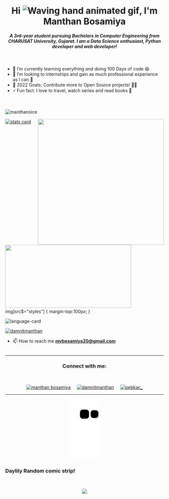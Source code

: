 <h1 align="center">Hi <img src="https://raw.githubusercontent.com/nixin72/nixin72/master/wave.gif" 
        alt="Waving hand animated gif"
        height="45"
        width="45" />, I'm Manthan Bosamiya</h1>
<h5 align="center">
A 3rd-year student pursuing Bachelors in Computer Engineering from CHARUSAT University, Gujarat. I am a Data Science enthusiast, Python developer and web developer!
</h5>

<br>


- 🌱 I’m currently learning everything and doing 100 Days of code 😆
- 👯 I’m looking to internships and gain as much professional experience as I can 🏢
- 🥅 2022 Goals: Contribute more to Open Source projects! 🧑‍💻
- ⚡ Fun fact: I love to travel, watch series and read books 📖

<br>

<p align="left"> <img src="https://komarev.com/ghpvc/?username=manthanoice&label=Profile%20views&color=0e75b6&style=flat" alt="manthanoice" /> </p>
<p>
<a align= "center" href="https://github.com/manthanoice">
<img alt= "stats card" height="200px" width="400" src="https://github-readme-streak-stats.herokuapp.com/?user=manthanoice&theme=radical">
<img align="right" height="400" width="400" src="https://c.tenor.com/JJ_is357rXYAAAAS/spike-monkey-typing.gif?style=styles" /> </a>
</p>
<img height="200px" width="400" src="https://github-readme-stats.vercel.app/api?username=manthanoice&count_private=true&theme=radical&show_icons=true" />
img[src$="styles"] {
  margin-top:100px;
}
<!-- <img align='right' height="300px" width="400" src="https://github-readme-stats.vercel.app/api/top-langs/?username=manthanoice" /> -->
<br>
<p align="left">
  <img alt="language-card" src="https://github-readme-stats.vercel.app/api/top-langs/?username=manthanoice&langs_count=10&layout=compact&theme=moltack)](https://github.com/anuraghazra/github-readme-stats">
</p>

<p align="left"> <a href="https://twitter.com/damnitmanthan" target="blank"><img src="https://img.shields.io/twitter/follow/damnitmanthan?logo=twitter&style=for-the-badge" alt="damnitmanthan" /></a> </p>

- 📫 How to reach me **mvbosamiya20@gmail.com**
<br><br>
<hr>

<h3 align="center">Connect with me:</h3>
<br>
<p align="center">
<a href="https://www.linkedin.com/in/manthan-bosamiya-050303213/" target="blank"><img align="center" src="https://cdn-icons-png.flaticon.com/512/61/61109.png" alt="manthan bosamiya" height="50" width="50" /></a>&nbsp;&nbsp;&nbsp;&nbsp;
<a href="https://twitter.com/damnitmanthan" target="blank"><img align="center" src="https://cdn-icons-png.flaticon.com/512/25/25347.png" alt="damnitmanthan" height="50" width="50" /></a> &nbsp;&nbsp;&nbsp;
<a href="https://instagram.com/pebkac_" target="blank"><img align="center" src="https://cdn-icons-png.flaticon.com/512/1400/1400829.png" alt="pebkac_" height="50" width="50" /></a>
</p>

<hr>

<p align="center">
  <img src="https://raw.githubusercontent.com/manthanoice/manthanoice/152d85cde861ec3d1e755e729adc258e9934d772/github-contribution-grid-snake.svg?token=AQP436BEM6OUBWWMPNJOYCDB52LYM" alt="snake"></center>
</p>

<h3>Daylily Random comic strip!</h3>
<br>
<p align="center">
 <a href="https://www.reddit.com/r/ProgrammerHumor/comments/spxfi3/loooopss/">
 <img height="500px" src="https://i.redd.it/3woee4fhx6h81.jpg"/>
</a>
</p>